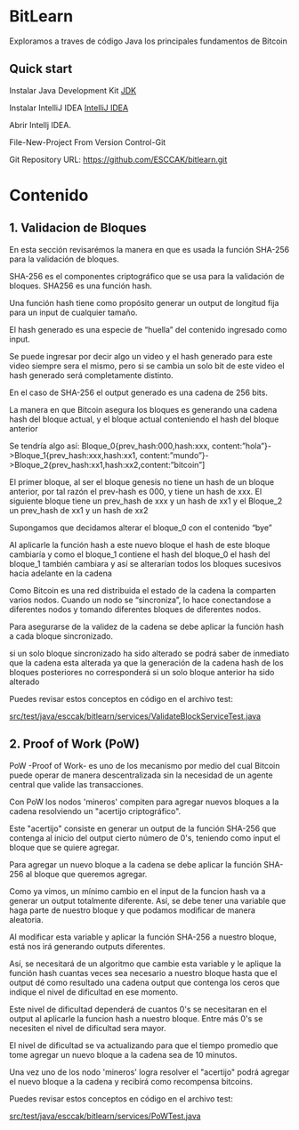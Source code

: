 # BitLearn
Exploramos a traves de código Java los principales fundamentos de Bitcoin

## Quick start

Instalar Java Development Kit [JDK](https://www.oracle.com/java/technologies/downloads/)

Instalar IntelliJ IDEA [IntelliJ IDEA](https://www.jetbrains.com/es-es/idea/download/)


Abrir Intellj IDEA.

File-New-Project From Version Control-Git

Git Repository URL: https://github.com/ESCCAK/bitlearn.git



# Contenido
## 1. Validacion de Bloques

En esta sección revisarémos la manera en que es usada la función SHA-256 para la validación de bloques.


SHA-256 es el componentes criptográfico que se usa para la validación de bloques. SHA256 es una función hash.

Una función hash tiene como propósito generar un output de longitud fija para un input de cualquier tamaño.

El hash generado es una especie de “huella” del contenido ingresado como input.

Se puede ingresar por decir algo un video y el hash generado para este video siempre sera el mismo, pero si se cambia un solo bit de este video el hash generado será completamente distinto.

En el caso de SHA-256 el output generado es una cadena de 256 bits.

La manera en que Bitcoin asegura los bloques es generando una cadena hash del bloque actual, y el bloque actual conteniendo el hash del bloque anterior

Se tendría algo así:
Bloque_0{prev_hash:000,hash:xxx, content:”hola”}->Bloque_1{prev_hash:xxx,hash:xx1, content:”mundo”}->Bloque_2{prev_hash:xx1,hash:xx2,content:”bitcoin”]

El primer bloque, al ser el bloque genesis no tiene un hash de un bloque anterior, por tal razón el prev-hash es 000, y tiene un hash de xxx. El siguiente bloque tiene un prev_hash de xxx y un hash de xx1 y el Bloque_2 un prev_hash de xx1 y un hash de xx2

Supongamos que decidamos alterar el bloque_0 con el contenido “bye”

Al aplicarle la función hash a este nuevo bloque el hash de este bloque cambiaría y como el bloque_1 contiene el hash del bloque_0 el hash del bloque_1 también cambiara y así se alterarían todos los bloques sucesivos hacia adelante en la cadena

Como Bitcoin es una red distribuida el estado de la cadena la comparten varios nodos. Cuando un nodo se “sincroniza”, lo hace  conectandose a diferentes nodos y tomando diferentes bloques de diferentes nodos.

Para asegurarse de la validez de la cadena se debe aplicar la función hash a cada bloque sincronizado.

si un solo bloque sincronizado ha sido alterado se podrá saber de inmediato que la cadena esta alterada ya que la generación de la cadena hash de los bloques posteriores no corresponderá si un solo bloque anterior ha sido alterado 


Puedes revisar estos conceptos en código en el archivo test: 

[src/test/java/esccak/bitlearn/services/ValidateBlockServiceTest.java](https://github.com/ESCCAK/bitlearn/blob/main/src/test/java/esccak/bitlearn/services/ValidateBlockServiceTest.java)

## 2. Proof of Work (PoW)

PoW -Proof of Work- es uno de los mecanismo por medio del cual Bitcoin puede operar de manera descentralizada sin la necesidad de un agente central que valide las transacciones.  

Con PoW los nodos 'mineros' compiten para agregar nuevos bloques a la cadena resolviendo un "acertijo criptográfico".

Este "acertijo" consiste en generar un output de la función SHA-256 que contenga al inicio del output cierto número de 0's, teniendo como input el bloque que se quiere agregar.

Para agregar un nuevo bloque a la cadena se debe aplicar la función SHA-256 al bloque que queremos agregar.

Como ya vimos, un mínimo cambio en el input de la funcion hash va a generar un output totalmente diferente. Así, se debe tener una variable que haga parte de nuestro bloque y que podamos modificar de manera aleatoria.

Al modificar esta variable y aplicar la función SHA-256 a nuestro bloque, está nos irá generando outputs diferentes.

Así, se necesitará de un algoritmo que cambie esta variable y le aplique la función hash cuantas veces sea necesario a nuestro bloque hasta que el output dé como resultado una cadena output que contenga los ceros que indique el nivel de dificultad en ese momento.

Este nivel de dificultad dependerá de cuantos 0's se necesitaran en el output al aplicarle la funcion hash a nuestro bloque. Entre más 0's se necesiten el nivel de dificultad sera mayor.

El nivel de dificultad se va actualizando para que el tiempo promedio que tome agregar un nuevo bloque a la cadena sea de 10 minutos.

Una vez uno de los nodo 'mineros' logra resolver el "acertijo" podrá agregar el nuevo bloque a la cadena y recibirá como recompensa bitcoins.


Puedes revisar estos conceptos en código en el archivo test: 

[src/test/java/esccak/bitlearn/services/PoWTest.java](https://github.com/ESCCAK/bitlearn/blob/main/src/test/java/esccak/bitlearn/services/ValidateBlockServiceTest.java)

